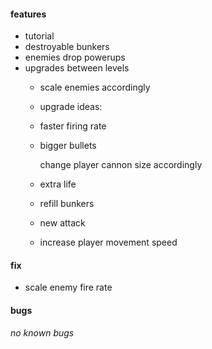 #### features

- tutorial
- destroyable bunkers
- enemies drop powerups
- upgrades between levels
    - scale enemies accordingly
    - upgrade ideas:
	- faster firing rate
	- bigger bullets

	    change player cannon size accordingly

	- extra life
	- refill bunkers
	- new attack
	- increase player movement speed

#### fix

- scale enemy fire rate

#### bugs

*no known bugs*
